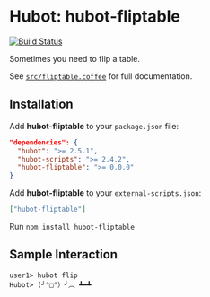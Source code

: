 # Hubot: hubot-fliptable

[![Build Status](https://travis-ci.org/jjasghar/hubot-fliptable.png?branch=master)](https://travis-ci.org/jjasghar/hubot-fliptable)

Sometimes you need to flip a table.

See [`src/fliptable.coffee`](src/fliptable.coffee) for full documentation.

## Installation

Add **hubot-fliptable** to your `package.json` file:

```json
"dependencies": {
  "hubot": ">= 2.5.1",
  "hubot-scripts": ">= 2.4.2",
  "hubot-fliptable": ">= 0.0.0"
}
```

Add **hubot-fliptable** to your `external-scripts.json`:

```json
["hubot-fliptable"]
```

Run `npm install hubot-fliptable`

## Sample Interaction

```
user1> hubot flip 
Hubot> (╯°□°）╯︵ ┻━┻
```
